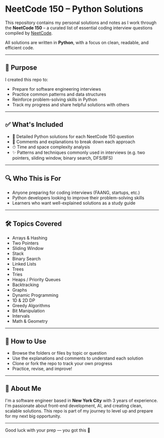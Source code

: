 # NeetCode 150 – Python Solutions

This repository contains my personal solutions and notes as I work through the **NeetCode 150** – a curated list of essential coding interview questions compiled by [NeetCode](https://neetcode.io/).

All solutions are written in **Python**, with a focus on clean, readable, and efficient code.

---

## 🎯 Purpose

I created this repo to:

- Prepare for software engineering interviews
- Practice common patterns and data structures
- Reinforce problem-solving skills in Python
- Track my progress and share helpful solutions with others

---

## ✅ What's Included

- 🧠 Detailed Python solutions for each NeetCode 150 question
- 📝 Comments and explanations to break down each approach
- ⏱ Time and space complexity analysis
- ✨ Patterns and techniques commonly used in interviews (e.g. two pointers, sliding window, binary search, DFS/BFS)

---

## 🔍 Who This is For

- Anyone preparing for coding interviews (FAANG, startups, etc.)
- Python developers looking to improve their problem-solving skills
- Learners who want well-explained solutions as a study guide

---

## 🛠 Topics Covered

- Arrays & Hashing
- Two Pointers
- Sliding Window
- Stack
- Binary Search
- Linked Lists
- Trees
- Tries
- Heaps / Priority Queues
- Backtracking
- Graphs
- Dynamic Programming
- 1D & 2D DP
- Greedy Algorithms
- Bit Manipulation
- Intervals
- Math & Geometry

---

## 🚀 How to Use

- Browse the folders or files by topic or question
- Use the explanations and comments to understand each solution
- Clone or fork the repo to track your own progress
- Practice, revise, and improve!

---

## 📍 About Me

I'm a software engineer based in **New York City** with 3 years of experience. I'm passionate about front-end development, AI, and creating clean, scalable solutions. This repo is part of my journey to level up and prepare for my next big opportunity.

---

Good luck with your prep — you got this 💪